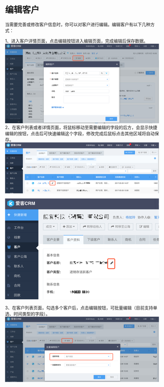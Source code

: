 # 编辑客户

当需要完善或修改客户信息时，你可以对客户进行编辑。编辑客户有以下几种方式：

1、进入客户详情页面，点击编辑按钮进入编辑页面，完成编辑后保存数据。![](/assets/编辑客户001.png)2、在客户列表或者详情页面，将鼠标移动至需要编辑的字段的后方，会显示快捷编辑的按钮，点击后可快速编辑这个字段，修改完成后鼠标点击其他区域将自动保存。![](/assets/编辑客户002.png)

![](/assets/编辑客户02.png)

3、在客户列表页面，勾选多个客户后，点击编辑按钮，可批量编辑（目前支持单选、时间类型的字段）。![](/assets/编辑客户004.png)

